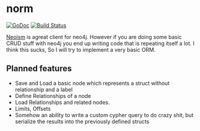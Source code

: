 # norm

[![GoDoc](https://godoc.org/github.com/wwwdata/norm?status.svg)](https://godoc.org/github.com/wwwdata/norm)
[![Build Status](https://travis-ci.org/wwwdata/norm.svg?branch=master)](https://travis-ci.org/wwwdata/norm)

[Neoism](http://github.com/jmcvetta/neoism) is agreat client for neo4j. However if you are doing some basic CRUD stuff
with neo4j you end up writing code that is repeating itself a lot. I think this sucks, So I will try to implement
a very basic ORM.

## Planned features
- Save and Load a basic node which represents a struct without relationship and a label
- Define Relationships of a node
- Load Relationships and related nodes.
- Limits, Offsets
- Somehow an ability to write a custom cypher query to do crazy shit, but serialize the results into the previously defined structs

